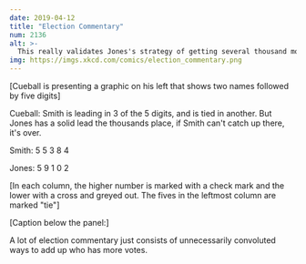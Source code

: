 ```yaml
---
date: 2019-04-12
title: "Election Commentary"
num: 2136
alt: >-
  This really validates Jones's strategy of getting several thousand more votes than Smith. In retrospect, that was a smart move; those votes were crucial.
img: https://imgs.xkcd.com/comics/election_commentary.png
---
```

[Cueball is presenting a graphic on his left that shows two names followed by five digits]

Cueball: Smith is leading in 3 of the 5 digits, and is tied in another. But Jones has a solid lead the thousands place, if Smith can't catch up there, it's over.

Smith: 5 5 3 8 4

Jones: 5 9 1 0 2

[In each column, the higher number is marked with a check mark and the lower with a cross and greyed out. The fives in the leftmost column are marked "tie"]

[Caption below the panel:]

A lot of election commentary just consists of unnecessarily convoluted ways to add up who has more votes.